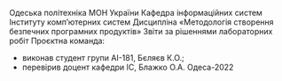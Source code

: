 Одеська політехніка МОН України
Кафедра інформаційних систем Інституту комп’ютерних систем
Дисципліна «Методологія створення безпечних програмних продуктів»
Звіти за рішеннями лабораторних робіт
Проєктна команда:
- виконав студент групи АІ-181, Бєляєв К.О.;
- перевірив доцент кафедри ІС, Блажко О.А.
Одеса-2022

